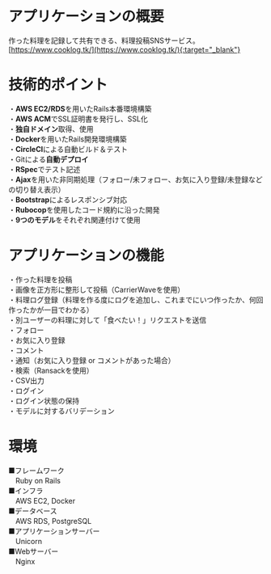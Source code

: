 # アプリケーションの概要
作った料理を記録して共有できる、料理投稿SNSサービス。 [https://www.cooklog.tk/](https://www.cooklog.tk/){:target="_blank"}  

# 技術的ポイント
・**AWS EC2/RDS**を用いたRails本番環境構築  
・**AWS ACM**でSSL証明書を発行し、SSL化  
・**独自ドメイン**取得、使用  
・**Docker**を用いたRails開発環境構築  
・**CircleCI**による自動ビルド＆テスト  
・Gitによる**自動デプロイ**  
・**RSpec**でテスト記述  
・**Ajax**を用いた非同期処理（フォロー/未フォロー、お気に入り登録/未登録などの切り替え表示）  
・**Bootstrap**によるレスポンシブ対応  
・**Rubocop**を使用したコード規約に沿った開発  
・**9つのモデル**をそれぞれ関連付けて使用  

# アプリケーションの機能
・作った料理を投稿  
・画像を正方形に整形して投稿（CarrierWaveを使用）  
・料理ログ登録（料理を作る度にログを追加し、これまでにいつ作ったか、何回作ったかが一目でわかる）  
・別ユーザーの料理に対して「食べたい！」リクエストを送信  
・フォロー  
・お気に入り登録  
・コメント  
・通知（お気に入り登録 or コメントがあった場合）  
・検索（Ransackを使用）  
・CSV出力  
・ログイン  
・ログイン状態の保持  
・モデルに対するバリデーション  

# 環境
■フレームワーク  
　Ruby on Rails  
■インフラ  
　AWS EC2, Docker  
■データベース  
　AWS RDS, PostgreSQL  
■アプリケーションサーバー  
　Unicorn  
■Webサーバー  
　Nginx  
